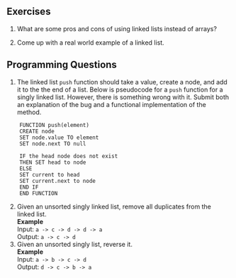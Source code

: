 ## Exercises
1. What are some pros and cons of using linked lists instead of arrays?

2. Come up with a real world example of a linked list.

## Programming Questions
1. The linked list `push` function should take a value, create a node, and add it to the the end of a list. Below is pseudocode for a `push` function for a singly linked list. However, there is something wrong with it. Submit both an explanation of the bug and a functional implementation of the method.  
```
    FUNCTION push(element)
    CREATE node
    SET node.value TO element
    SET node.next TO null

    IF the head node does not exist
    THEN SET head to node
    ELSE
    SET current to head
    SET current.next to node
    END IF
    END FUNCTION
```

2. Given an unsorted singly linked list, remove all duplicates from the linked list.  
   **Example**  
   Input: `a -> c -> d -> d -> a`  
   Output: `a -> c -> d`
3. Given an unsorted singly list, reverse it.  
   **Example**  
   Input: `a -> b -> c -> d`  
   Output: `d -> c -> b -> a`